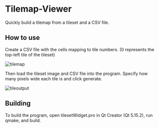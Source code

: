 # Tilemap-Viewer
Quickly build a tilemap from a tileset and a CSV file.

## How to use
Create a CSV file with the cells mapping to tile numbers. (0 represents the top-left tile of the tileset)

![tilemap](https://user-images.githubusercontent.com/50186767/114266841-66eafc00-99ad-11eb-932c-fb46bf5ea27f.png)

Then load the tileset image and CSV file into the program. Specify how many pixels wide each tile is and click generate.

![tileoutput](https://user-images.githubusercontent.com/50186767/114266846-6c484680-99ad-11eb-8880-e1ebafb90150.png)

## Building
To build the program, open tilesetWidget.pro in Qt Creator (Qt 5.15.2), run qmake, and build.
